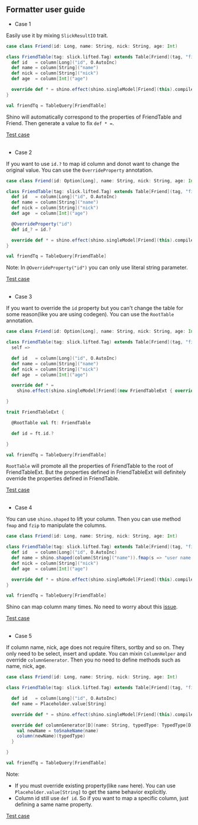 Formatter user guide
-------------

- Case 1  

Easily use it by mixing `SlickResultIO` trait.

```scala
case class Friend(id: Long, name: String, nick: String, age: Int)

class FriendTable(tag: slick.lifted.Tag) extends Table[Friend](tag, "firend") with SlickResultIO {
  def id   = column[Long]("id", O.AutoInc)
  def name = column[String]("name")
  def nick = column[String]("nick")
  def age  = column[Int]("age")

  override def * = shino.effect(shino.singleModel[Friend](this).compile).shape
}

val friendTq = TableQuery[FriendTable]
```

Shino will automatically correspond to the properties of FriendTable and Friend. Then generate a value to fix `def * =`.

[Test case](https://github.com/scalax/shino/blob/master/src/test/scala/net/scalax/shino/test/umr/formatter/Test01.scala)
&nbsp;  
&nbsp;  

- Case 2  

If you want to use `id.?` to map id column and donot want to change the original value. You can use the `OverrideProperty` annotation.

```scala
case class Friend(id: Option[Long], name: String, nick: String, age: Int)

class FriendTable(tag: slick.lifted.Tag) extends Table[Friend](tag, "firend") with SlickResultIO {
  def id   = column[Long]("id", O.AutoInc)
  def name = column[String]("name")
  def nick = column[String]("nick")
  def age  = column[Int]("age")

  @OverrideProperty("id")
  def id_? = id.?

  override def * = shino.effect(shino.singleModel[Friend](this).compile).shape
}

val friendTq = TableQuery[FriendTable]
```

Note: In `@OverrideProperty("id")` you can only use literal string parameter.  

[Test case](https://github.com/scalax/shino/blob/master/src/test/scala/net/scalax/shino/test/umr/formatter/Test02.scala)
&nbsp;  
&nbsp;  

- Case 3  

If you want to override the `id` property but you can't change the table for some reason(like you are using codegen). You can use the `RootTable` annotation.

```scala
case class Friend(id: Option[Long], name: String, nick: String, age: Int)

class FriendTable(tag: slick.lifted.Tag) extends Table[Friend](tag, "firend") with SlickResultIO {
  self =>

  def id   = column[Long]("id", O.AutoInc)
  def name = column[String]("name")
  def nick = column[String]("nick")
  def age  = column[Int]("age")

  override def * =
    shino.effect(shino.singleModel[Friend](new FriendTableExt { override val ft = self }: FriendTableExt).compile).shape

}

trait FriendTableExt {

  @RootTable val ft: FriendTable

  def id = ft.id.?

}

val friendTq = TableQuery[FriendTable]
```

`RootTable` will promote all the properties of FriendTable to the root of FriendTableExt. But the properties defined in FriendTableExt will definitely override the properties defined in FriendTable.

[Test case](https://github.com/scalax/shino/blob/master/src/test/scala/net/scalax/shino/test/umr/formatter/Test03.scala)
&nbsp;  
&nbsp;  

- Case 4  

You can use `shino.shaped` to lift your column. Then you can use method `fmap` and `fzip` to manipulate the columns.

```scala
case class Friend(id: Long, name: String, nick: String, age: Int)

class FriendTable(tag: slick.lifted.Tag) extends Table[Friend](tag, "firend") with SlickResultIO {
  def id   = column[Long]("id", O.AutoInc)
  def name = shino.shaped(column[String]("name")).fmap(s => "user name:" + s)(t => t)
  def nick = column[String]("nick")
  def age  = column[Int]("age")

  override def * = shino.effect(shino.singleModel[Friend](this).compile).shape
}

val friendTq = TableQuery[FriendTable]
```
Shino can map column many times. No need to worry about this [issue](https://github.com/slick/slick/issues/1894).

[Test case](https://github.com/scalax/shino/blob/master/src/test/scala/net/scalax/shino/test/umr/formatter/Test04.scala)
&nbsp;  
&nbsp;  

- Case 5  

If column name, nick, age does not require filters, sortby and so on. They only need to be select, insert and update. You can mixin `ColumnHelper` and override `columnGenerator`. Then you no need to define methods such as name, nick, age.

```scala
case class Friend(id: Long, name: String, nick: String, age: Int)

class FriendTable(tag: slick.lifted.Tag) extends Table[Friend](tag, "firend") with SlickResultIO with ColumnHelper {

  def id   = column[Long]("id", O.AutoInc)
  def name = Placeholder.value[String]

  override def * = shino.effect(shino.singleModel[Friend](this).compile).shape

  override def columnGenerator[D](name: String, typedType: TypedType[D]): Rep[D] = {
    val newName = toSnakeName(name)
    column(newName)(typedType)
  }

}

val friendTq = TableQuery[FriendTable]
```

Note:
- If you must override existing property(like `name` here). You can use `Placeholder.value[String]` to get the same behavior explicitly.
- Column id still use `def id`. So if you want to map a specific column, just defining a same name property.

[Test case](https://github.com/scalax/shino/blob/master/src/test/scala/net/scalax/shino/test/umr/formatter/Test05.scala)
